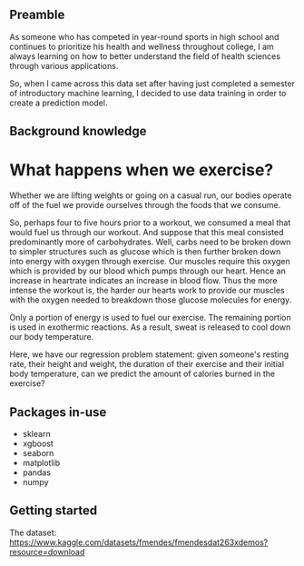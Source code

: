 ##  Preamble

As someone who has competed in year-round sports in high school and continues to prioritize his health and wellness throughout college, I am always learning on how to better understand the field of health sciences through various applications. 

So, when I came across this data set after having just completed a semester of introductory machine learning, I decided to use data training in order to create a prediction model.

##  Background knowledge

#   What happens when we exercise?

Whether we are lifting weights or going on a casual run, our bodies operate off of the fuel we provide ourselves through the foods that we consume.

So, perhaps four to five hours prior to a workout, we consumed a meal that would fuel us through our workout. And suppose that this meal consisted predominantly more of carbohydrates. Well, carbs need to be broken down to simpler structures such as glucose which is then further broken down into energy with oxygen through exercise. Our muscles require this oxygen which is provided by our blood which pumps through our heart. Hence an increase in heartrate indicates an increase in blood flow. Thus the more intense the workout is, the harder our hearts work to provide our muscles with the oxygen needed to breakdown those glucose molecules for energy.

Only a portion of energy is used to fuel our exercise. The remaining portion is used in exothermic reactions. As a result, sweat is released to cool down our body temperature.

Here, we have our regression problem statement: given someone's resting rate, their height and weight, the duration of their exercise and their initial body temperature, can we predict the amount of calories burned in the exercise?

##  Packages in-use

- sklearn
- xgboost
- seaborn
- matplotlib
- pandas
- numpy

##  Getting started

The dataset: https://www.kaggle.com/datasets/fmendes/fmendesdat263xdemos?resource=download